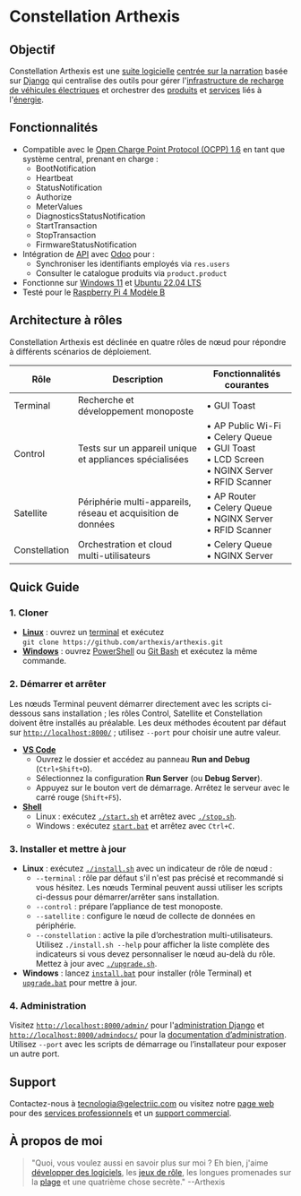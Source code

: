 # Constellation Arthexis

## Objectif

Constellation Arthexis est une [suite logicielle](https://fr.wikipedia.org/wiki/Suite_logicielle) [centrée sur la narration](https://fr.wikipedia.org/wiki/Narration) basée sur [Django](https://www.djangoproject.com/) qui centralise des outils pour gérer l'[infrastructure de recharge de véhicules électriques](https://fr.wikipedia.org/wiki/Infrastructure_de_charge) et orchestrer des [produits](https://fr.wikipedia.org/wiki/Produit_(%C3%A9conomie)) et [services](https://fr.wikipedia.org/wiki/Service_(%C3%A9conomie)) liés à l'[énergie](https://fr.wikipedia.org/wiki/%C3%89nergie).

## Fonctionnalités

- Compatible avec le [Open Charge Point Protocol (OCPP) 1.6](https://www.openchargealliance.org/protocols/ocpp-16/) en tant que système central, prenant en charge :
  - BootNotification
  - Heartbeat
  - StatusNotification
  - Authorize
  - MeterValues
  - DiagnosticsStatusNotification
  - StartTransaction
  - StopTransaction
  - FirmwareStatusNotification
- Intégration de [API](https://fr.wikipedia.org/wiki/Interface_de_programmation) avec [Odoo](https://www.odoo.com/) pour :
  - Synchroniser les identifiants employés via `res.users`
  - Consulter le catalogue produits via `product.product`
- Fonctionne sur [Windows 11](https://www.microsoft.com/windows/windows-11) et [Ubuntu 22.04 LTS](https://releases.ubuntu.com/22.04/)
- Testé pour le [Raspberry Pi 4 Modèle B](https://www.raspberrypi.com/products/raspberry-pi-4-model-b/)

## Architecture à rôles

Constellation Arthexis est déclinée en quatre rôles de nœud pour répondre à différents scénarios de déploiement.

| Rôle | Description | Fonctionnalités courantes |
| --- | --- | --- |
| Terminal | Recherche et développement monoposte | • GUI Toast |
| Control | Tests sur un appareil unique et appliances spécialisées | • AP Public Wi-Fi<br>• Celery Queue<br>• GUI Toast<br>• LCD Screen<br>• NGINX Server<br>• RFID Scanner |
| Satellite | Périphérie multi-appareils, réseau et acquisition de données | • AP Router<br>• Celery Queue<br>• NGINX Server<br>• RFID Scanner |
| Constellation | Orchestration et cloud multi-utilisateurs | • Celery Queue<br>• NGINX Server |

## Quick Guide

### 1. Cloner
- **[Linux](https://fr.wikipedia.org/wiki/Linux)** : ouvrez un [terminal](https://fr.wikipedia.org/wiki/Interface_en_ligne_de_commande) et exécutez  
  `git clone https://github.com/arthexis/arthexis.git`
- **[Windows](https://fr.wikipedia.org/wiki/Microsoft_Windows)** : ouvrez [PowerShell](https://learn.microsoft.com/fr-fr/powershell/) ou [Git Bash](https://gitforwindows.org/) et exécutez la même commande.

### 2. Démarrer et arrêter
Les nœuds Terminal peuvent démarrer directement avec les scripts ci-dessous sans installation ; les rôles Control, Satellite et Constellation doivent être installés au préalable. Les deux méthodes écoutent par défaut sur [`http://localhost:8000/`](http://localhost:8000/) ; utilisez `--port` pour choisir une autre valeur.

- **[VS Code](https://code.visualstudio.com/)**
  - Ouvrez le dossier et accédez au panneau **Run and Debug** (`Ctrl+Shift+D`).
  - Sélectionnez la configuration **Run Server** (ou **Debug Server**).
  - Appuyez sur le bouton vert de démarrage. Arrêtez le serveur avec le carré rouge (`Shift+F5`).
- **[Shell](https://fr.wikipedia.org/wiki/Interface_en_ligne_de_commande)**
  - Linux : exécutez [`./start.sh`](start.sh) et arrêtez avec [`./stop.sh`](stop.sh).
  - Windows : exécutez [`start.bat`](start.bat) et arrêtez avec `Ctrl+C`.


### 3. Installer et mettre à jour
- **Linux** : exécutez [`./install.sh`](install.sh) avec un indicateur de rôle de nœud :
  - `--terminal` : rôle par défaut s'il n'est pas précisé et recommandé si vous hésitez. Les nœuds Terminal peuvent aussi utiliser les scripts ci-dessus pour démarrer/arrêter sans installation.
  - `--control` : prépare l’appliance de test monoposte.
  - `--satellite` : configure le nœud de collecte de données en périphérie.
  - `--constellation` : active la pile d’orchestration multi-utilisateurs.
  Utilisez `./install.sh --help` pour afficher la liste complète des indicateurs si vous devez personnaliser le nœud au-delà du rôle. Mettez à jour avec [`./upgrade.sh`](upgrade.sh).
- **Windows** : lancez [`install.bat`](install.bat) pour installer (rôle Terminal) et [`upgrade.bat`](upgrade.bat) pour mettre à jour.

### 4. Administration
Visitez [`http://localhost:8000/admin/`](http://localhost:8000/admin/) pour l'[administration Django](https://docs.djangoproject.com/en/stable/ref/contrib/admin/) et [`http://localhost:8000/admindocs/`](http://localhost:8000/admindocs/) pour la [documentation d’administration](https://docs.djangoproject.com/en/stable/ref/contrib/admin/admindocs/). Utilisez `--port` avec les scripts de démarrage ou l’installateur pour exposer un autre port.

## Support

Contactez-nous à [tecnologia@gelectriic.com](mailto:tecnologia@gelectriic.com) ou visitez notre [page web](https://www.gelectriic.com/) pour des [services professionnels](https://fr.wikipedia.org/wiki/Services_professionnels) et un [support commercial](https://fr.wikipedia.org/wiki/Support_technique).

## À propos de moi

> "Quoi, vous voulez aussi en savoir plus sur moi ? Eh bien, j'aime [développer des logiciels](https://fr.wikipedia.org/wiki/D%C3%A9veloppement_de_logiciel), les [jeux de rôle](https://fr.wikipedia.org/wiki/Jeu_de_r%C3%B4le), les longues promenades sur la [plage](https://fr.wikipedia.org/wiki/Plage) et une quatrième chose secrète."
> --Arthexis
